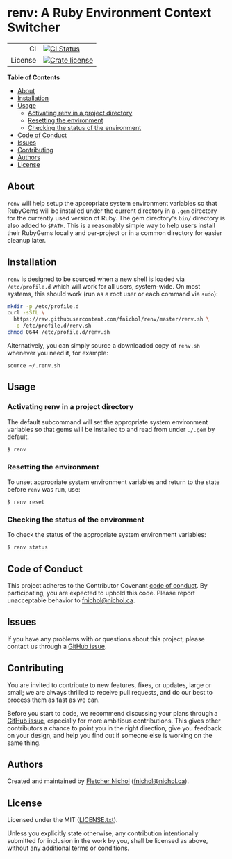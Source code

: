 # renv: A Ruby Environment Context Switcher

|         |                                           |
| ------: | ----------------------------------------- |
|      CI | [![CI Status][badge-ci-overall]][ci]      |
| License | [![Crate license][badge-license]][github] |

**Table of Contents**

<!-- toc -->

- [About](#about)
- [Installation](#installation)
- [Usage](#usage)
  - [Activating renv in a project directory](#activating-renv-in-a-project-directory)
  - [Resetting the environment](#resetting-the-environment)
  - [Checking the status of the environment](#checking-the-status-of-the-environment)
- [Code of Conduct](#code-of-conduct)
- [Issues](#issues)
- [Contributing](#contributing)
- [Authors](#authors)
- [License](#license)

<!-- tocstop -->

## About

`renv` will help setup the appropriate system environment variables so that
RubyGems will be installed under the current directory in a `.gem` directory for
the currently used version of Ruby. The gem directory's `bin/` directory is also
added to `$PATH`. This is a reasonably simple way to help users install their
RubyGems locally and per-project or in a common directory for easier cleanup
later.

## Installation

`renv` is designed to be sourced when a new shell is loaded via `/etc/profile.d`
which will work for all users, system-wide. On most systems, this should work
(run as a root user or each command via `sudo`):

```sh
mkdir -p /etc/profile.d
curl -sSfL \
  https://raw.githubusercontent.com/fnichol/renv/master/renv.sh \
  -o /etc/profile.d/renv.sh
chmod 0644 /etc/profile.d/renv.sh
```

Alternatively, you can simply source a downloaded copy of `renv.sh` whenever you
need it, for example:

```
source ~/.renv.sh
```

## Usage

### Activating renv in a project directory

The default subcommand will set the appropriate system environment variables so
that gems will be installed to and read from under `./.gem` by default.

```console
$ renv
```

### Resetting the environment

To unset appropriate system environment variables and return to the state before
`renv` was run, use:

```console
$ renv reset
```

### Checking the status of the environment

To check the status of the appropriate system environment variables:

```console
$ renv status
```

## Code of Conduct

This project adheres to the Contributor Covenant [code of
conduct][code-of-conduct]. By participating, you are expected to uphold this
code. Please report unacceptable behavior to fnichol@nichol.ca.

## Issues

If you have any problems with or questions about this project, please contact us
through a [GitHub issue][issues].

## Contributing

You are invited to contribute to new features, fixes, or updates, large or
small; we are always thrilled to receive pull requests, and do our best to
process them as fast as we can.

Before you start to code, we recommend discussing your plans through a [GitHub
issue][issues], especially for more ambitious contributions. This gives other
contributors a chance to point you in the right direction, give you feedback on
your design, and help you find out if someone else is working on the same thing.

## Authors

Created and maintained by [Fletcher Nichol][fnichol] (<fnichol@nichol.ca>).

## License

Licensed under the MIT ([LICENSE.txt][license]).

Unless you explicitly state otherwise, any contribution intentionally submitted
for inclusion in the work by you, shall be licensed as above, without any
additional terms or conditions.

[badge-ci-overall]:
  https://img.shields.io/cirrus/github/fnichol/renv?style=flat-square
[badge-license]: https://img.shields.io/badge/License-MIT-blue.svg
[ci]: https://cirrus-ci.com/github/fnichol/renv
[code-of-conduct]:
  https://github.com/fnichol/renv/blob/master/CODE_OF_CONDUCT.md
[fnichol]: https://github.com/fnichol
[github]: https://github.com/fnichol/renv
[issues]: https://github.com/fnichol/renv/issues
[license]: https://github.com/fnichol/renv/blob/master/LICENSE.txt
